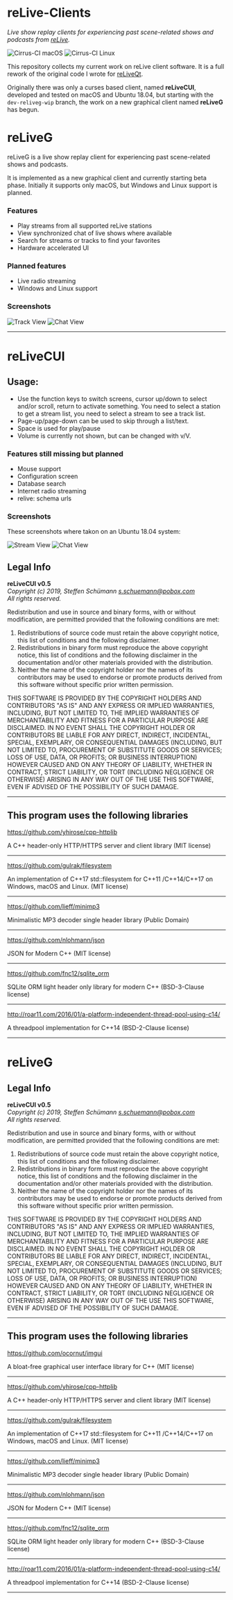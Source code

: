 # reLive-Clients

_Live show replay clients for experiencing past scene-related shows and podcasts from [reLive](http://relive.nu)._

![Cirrus-CI macOS](https://api.cirrus-ci.com/github/gulrak/relive-client.svg?branch=master&task=macOS)
![Cirrus-CI Linux](https://api.cirrus-ci.com/github/gulrak/relive-client.svg?branch=master&task=Ubuntu)

This repository collects my current work on reLive client software. It is a full rework of the original code I wrote for [reLiveQt](https://relive.gulrak.net/reliveqt).

Originally there was only a curses based client, named **reLiveCUI**, developed and tested on macOS and Ubuntu 18.04,
but starting with the `dev-reliveg-wip` branch, the work on a new graphical client named **reLiveG** has begun.

# reLiveG

reLiveG is a live show replay client for experiencing past scene-related shows and podcasts.

It is implemented as a new graphical client and currently starting beta phase. Initially
it supports only macOS, but Windows and Linux support is planned.

### Features

* Play streams from all supported reLive stations
* View synchronized chat of live shows where available
* Search for streams or tracks to find your favorites
* Hardware accelerated UI

### Planned features

* Live radio streaming
* Windows and Linux support

### Screenshots

![Track View](https://github.com/gulrak/relive-client/blob/master/screenshots/reliveg-macos-tracks_v0.7.53.png?raw=true)
![Chat View](https://github.com/gulrak/relive-client/blob/master/screenshots/reliveg-macos-chat_v0.7.53.png?raw=true)

---
# reLiveCUI

## Usage:

* Use the function keys to switch screens, cursor up/down to select and/or scroll,
  return to activate something. You need to select a station to get a stream list,
  you need to select a stream to see a track list.
* Page-up/page-down can be used to skip through a list/text.
* Space is used for play/pause
* Volume is currently not shown, but can be changed with v/V.


### Features still missing but planned

* Mouse support
* Configuration screen
* Database search
* Internet radio streaming
* relive: schema urls

### Screenshots

These screenshots where takon on an Ubuntu 18.04 system:

![Stream View](https://github.com/gulrak/relive-client/blob/master/screenshots/relivecui-linux-streams_v0.3.33.png?raw=true)
![Chat View](https://github.com/gulrak/relive-client/blob/master/screenshots/relivecui-linux-chat_v0.3.33.png?raw=true)

## Legal Info

**reLiveCUI v0.5**<br>
_Copyright (c) 2019, Steffen Schümann <s.schuemann@pobox.com><br>
All rights reserved._

Redistribution and use in source and binary forms, with or without modification, are permitted provided that the following conditions are met:

1. Redistributions of source code must retain the above copyright notice, this list of conditions and the following disclaimer.
2. Redistributions in binary form must reproduce the above copyright notice, this list of conditions and the following disclaimer in the documentation and/or other materials provided with the distribution.
3. Neither the name of the copyright holder nor the names of its contributors may be used to endorse or promote products derived from this software without specific prior written permission.

THIS SOFTWARE IS PROVIDED BY THE COPYRIGHT HOLDERS AND CONTRIBUTORS "AS IS" AND
ANY EXPRESS OR IMPLIED WARRANTIES, INCLUDING, BUT NOT LIMITED TO, THE IMPLIED
WARRANTIES OF MERCHANTABILITY AND FITNESS FOR A PARTICULAR PURPOSE ARE
DISCLAIMED. IN NO EVENT SHALL THE COPYRIGHT HOLDER OR CONTRIBUTORS BE LIABLE
FOR ANY DIRECT, INDIRECT, INCIDENTAL, SPECIAL, EXEMPLARY, OR CONSEQUENTIAL
DAMAGES (INCLUDING, BUT NOT LIMITED TO, PROCUREMENT OF SUBSTITUTE GOODS OR
SERVICES; LOSS OF USE, DATA, OR PROFITS; OR BUSINESS INTERRUPTION) HOWEVER
CAUSED AND ON ANY THEORY OF LIABILITY, WHETHER IN CONTRACT, STRICT LIABILITY,
OR TORT (INCLUDING NEGLIGENCE OR OTHERWISE) ARISING IN ANY WAY OUT OF THE USE
THIS SOFTWARE, EVEN IF ADVISED OF THE POSSIBILITY OF SUCH DAMAGE.

----

## This program uses the following libraries

https://github.com/yhirose/cpp-httplib

A C++ header-only HTTP/HTTPS server and client library (MIT license)

----

https://github.com/gulrak/filesystem

An implementation of C++17 std::filesystem for C++11 /C++14/C++17 on Windows, macOS and Linux. (MIT license)

----

https://github.com/lieff/minimp3

Minimalistic MP3 decoder single header library (Public Domain)

----

https://github.com/nlohmann/json

JSON for Modern C++ (MIT license)

----

https://github.com/fnc12/sqlite_orm

SQLite ORM light header only library for modern C++ (BSD-3-Clause license)

----

http://roar11.com/2016/01/a-platform-independent-thread-pool-using-c14/

A threadpool implementation for C++14 (BSD-2-Clause license)

----

# reLiveG

## Legal Info

**reLiveCUI v0.5**<br>
_Copyright (c) 2019, Steffen Schümann <s.schuemann@pobox.com><br>
All rights reserved._

Redistribution and use in source and binary forms, with or without modification, are permitted provided that the following conditions are met:

1. Redistributions of source code must retain the above copyright notice, this list of conditions and the following disclaimer.
2. Redistributions in binary form must reproduce the above copyright notice, this list of conditions and the following disclaimer in the documentation and/or other materials provided with the distribution.
3. Neither the name of the copyright holder nor the names of its contributors may be used to endorse or promote products derived from this software without specific prior written permission.

THIS SOFTWARE IS PROVIDED BY THE COPYRIGHT HOLDERS AND CONTRIBUTORS "AS IS" AND
ANY EXPRESS OR IMPLIED WARRANTIES, INCLUDING, BUT NOT LIMITED TO, THE IMPLIED
WARRANTIES OF MERCHANTABILITY AND FITNESS FOR A PARTICULAR PURPOSE ARE
DISCLAIMED. IN NO EVENT SHALL THE COPYRIGHT HOLDER OR CONTRIBUTORS BE LIABLE
FOR ANY DIRECT, INDIRECT, INCIDENTAL, SPECIAL, EXEMPLARY, OR CONSEQUENTIAL
DAMAGES (INCLUDING, BUT NOT LIMITED TO, PROCUREMENT OF SUBSTITUTE GOODS OR
SERVICES; LOSS OF USE, DATA, OR PROFITS; OR BUSINESS INTERRUPTION) HOWEVER
CAUSED AND ON ANY THEORY OF LIABILITY, WHETHER IN CONTRACT, STRICT LIABILITY,
OR TORT (INCLUDING NEGLIGENCE OR OTHERWISE) ARISING IN ANY WAY OUT OF THE USE
THIS SOFTWARE, EVEN IF ADVISED OF THE POSSIBILITY OF SUCH DAMAGE.

----

## This program uses the following libraries

https://github.com/ocornut/imgui

A bloat-free graphical user interface library for C++ (MIT license)

----

https://github.com/yhirose/cpp-httplib

A C++ header-only HTTP/HTTPS server and client library (MIT license)

----

https://github.com/gulrak/filesystem

An implementation of C++17 std::filesystem for C++11 /C++14/C++17 on Windows, macOS and Linux. (MIT license)

----

https://github.com/lieff/minimp3

Minimalistic MP3 decoder single header library (Public Domain)

----

https://github.com/nlohmann/json

JSON for Modern C++ (MIT license)

----

https://github.com/fnc12/sqlite_orm

SQLite ORM light header only library for modern C++ (BSD-3-Clause license)

----

http://roar11.com/2016/01/a-platform-independent-thread-pool-using-c14/

A threadpool implementation for C++14 (BSD-2-Clause license)

----
